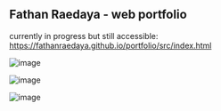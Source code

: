 ## Fathan Raedaya  - web portfolio

currently in progress but still accessible: https://fathanraedaya.github.io/portfolio/src/index.html

![image](https://github.com/user-attachments/assets/118fe63e-ae08-42b7-b1fe-53065df7bdcc)

![image](https://github.com/user-attachments/assets/95a7aadc-7fce-4356-b827-a1068c0b7d72)

![image](https://github.com/user-attachments/assets/c41b5294-0f6a-4b3b-8418-22692e5540f0)

